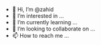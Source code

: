 - 👋 Hi, I’m @zahid
- 👀 I’m interested in ...
- 🌱 I’m currently learning ...
- 💞️ I’m looking to collaborate on ...
- 📫 How to reach me ...

<!---
zahidcsepstu/zahidcsepstu is a ✨ special ✨ repository because its `README.md` (this file) appears on your GitHub profile.
You can click the Preview link to take a look at your changes.
--->
